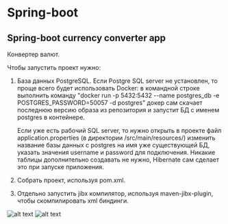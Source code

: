 # Spring-boot
Spring-boot currency converter app
-----------------------------------

Конвертер валют.

Чтобы запустить проект нужно:

  1. База данных PostgreSQL.
      Если Postgre SQL server не установлен, то проще всего будет использовать Docker:
      в командной строке выполнить команду "docker run -p 5432:5432 --name postgres_db -e POSTGRES_PASSWORD=50057 -d postgres"
      докер сам скачает последнюю версию образа из репозитория и запустит БД с именем postgres в контейнере.
      
      Если уже есть рабочий SQL server, то нужно открыть в проекте файл application.properties (в директории /src/main/resources/)
      изменить название базы данных с postgres на имя уже существующей БД, указать значения username и password для подключения. 
      Никакие таблицы дополнительно создавать не нужно, Hibernate сам сделает это при запуске приложения.

  2. Собрать проект, используя pom.xml.
  3. Отдельно запустить jibx компилятор, используя maven-jibx-plugin, чтобы скомпилировать xml биндинги.

![alt text](https://ibb.co/YNhWz63)
![alt text](https://ibb.co/s3vgbLS)
